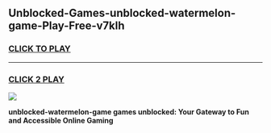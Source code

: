 
## Unblocked-Games-unblocked-watermelon-game-Play-Free-v7klh
<h3>
<a href="https://premium76.site?title=unblocked-watermelon-game&ref=22A">CLICK TO PLAY</a></h3>
<hr>

<h3>
<a href="https://premium76.site?title=unblocked-watermelon-game&ref=22A">CLICK 2 PLAY</a>
  
</h3>

<a href="https://premium76.site?title=unblocked-watermelon-game&ref=22A"><img src="https://clearcache.store/games.png"></a>


**unblocked-watermelon-game games unblocked: Your Gateway to Fun and Accessible Online Gaming**
